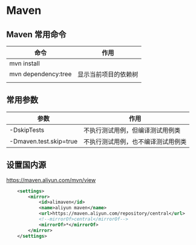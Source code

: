 # Maven

## Maven 常用命令

| 命令                | 作用                 |
| ------------------- | -------------------- |
| mvn install         |                      |
| mvn dependency:tree | 显示当前项目的依赖树 |
|                     |                      |

## 常用参数

| 参数                   | 作用                               |
| ---------------------- | ---------------------------------- |
| -DskipTests            | 不执行测试用例，但编译测试用例类   |
| -Dmaven.test.skip=true | 不执行测试用例，也不编译测试用例类 |

## 设置国内源

<https://maven.aliyun.com/mvn/view>

```xml
    <settings> 
        <mirror>
            <id>alimaven</id>
            <name>aliyun maven</name>
            <url>https://maven.aliyun.com/repository/central</url>
            <!--mirrorOf>central</mirrorOf-->   
            <mirrorOf>*</mirrorOf>   
        </mirror>
    </settings>
```
